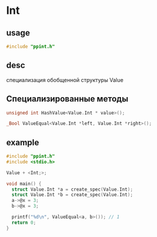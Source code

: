 # Int

## usage

```c
#include "ppint.h"
```

## desc
специализация обобщенной структуры Value

## Специализированные методы

```c
unsigned int HashValue<Value.Int * value>();

_Bool ValueEqual<Value.Int *left, Value.Int *right>();
```

## example

```c
#include "ppint.h"
#include <stdio.h>

Value + <Int;>;

void main() {
  struct Value.Int *a = create_spec(Value.Int);
  struct Value.Int *b = create_spec(Value.Int);
  a->@x = 3;
  b->@x = 3;

  printf("%d\n", ValueEqual<a, b>()); // 1
  return 0;
}
```